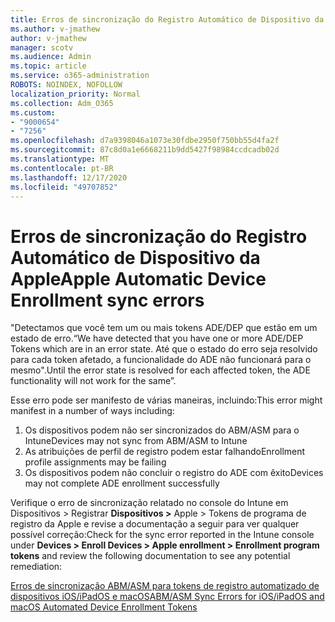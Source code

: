 ```yaml
---
title: Erros de sincronização do Registro Automático de Dispositivo da Apple
ms.author: v-jmathew
author: v-jmathew
manager: scotv
ms.audience: Admin
ms.topic: article
ms.service: o365-administration
ROBOTS: NOINDEX, NOFOLLOW
localization_priority: Normal
ms.collection: Adm_O365
ms.custom:
- "9000654"
- "7256"
ms.openlocfilehash: d7a9398046a1073e30fdbe2950f750bb55d4fa2f
ms.sourcegitcommit: 87c8d0a1e6668211b9dd5427f98984ccdcadb02d
ms.translationtype: MT
ms.contentlocale: pt-BR
ms.lasthandoff: 12/17/2020
ms.locfileid: "49707852"
---
```

# <a name="apple-automatic-device-enrollment-sync-errors"></a><span data-ttu-id="32a68-102">Erros de sincronização do Registro Automático de Dispositivo da Apple</span><span class="sxs-lookup"><span data-stu-id="32a68-102">Apple Automatic Device Enrollment sync errors</span></span>

<span data-ttu-id="32a68-103">"Detectamos que você tem um ou mais tokens ADE/DEP que estão em um estado de erro.</span><span class="sxs-lookup"><span data-stu-id="32a68-103">“We have detected that you have one or more ADE/DEP Tokens which are in an error state.</span></span> <span data-ttu-id="32a68-104">Até que o estado do erro seja resolvido para cada token afetado, a funcionalidade do ADE não funcionará para o mesmo".</span><span class="sxs-lookup"><span data-stu-id="32a68-104">Until the error state is resolved for each affected token, the ADE functionality will not work for the same”.</span></span>

<span data-ttu-id="32a68-105">Esse erro pode ser manifesto de várias maneiras, incluindo:</span><span class="sxs-lookup"><span data-stu-id="32a68-105">This error might manifest in a number of ways including:</span></span>

1. <span data-ttu-id="32a68-106">Os dispositivos podem não ser sincronizados do ABM/ASM para o Intune</span><span class="sxs-lookup"><span data-stu-id="32a68-106">Devices may not sync from ABM/ASM to Intune</span></span>
2. <span data-ttu-id="32a68-107">As atribuições de perfil de registro podem estar falhando</span><span class="sxs-lookup"><span data-stu-id="32a68-107">Enrollment profile assignments may be failing</span></span>
3. <span data-ttu-id="32a68-108">Os dispositivos podem não concluir o registro do ADE com êxito</span><span class="sxs-lookup"><span data-stu-id="32a68-108">Devices may not complete ADE enrollment successfully</span></span>

<span data-ttu-id="32a68-109">Verifique o erro de sincronização relatado no console do Intune em Dispositivos > Registrar **Dispositivos >** Apple > Tokens de programa de registro da Apple e revise a documentação a seguir para ver qualquer possível correção:</span><span class="sxs-lookup"><span data-stu-id="32a68-109">Check for the sync error reported in the Intune console under **Devices > Enroll Devices > Apple enrollment > Enrollment program tokens** and review the following documentation to see any potential remediation:</span></span>

[<span data-ttu-id="32a68-110">Erros de sincronização ABM/ASM para tokens de registro automatizado de dispositivos iOS/iPadOS e macOS</span><span class="sxs-lookup"><span data-stu-id="32a68-110">ABM/ASM Sync Errors for iOS/iPadOS and macOS Automated Device Enrollment Tokens</span></span>](https://docs.microsoft.com/mem/intune/enrollment/troubleshoot-ios-enrollment-errors#resolutions-when-syncing-tokens-between-intune-and-abmasm-for-automated-device-enrollment)

